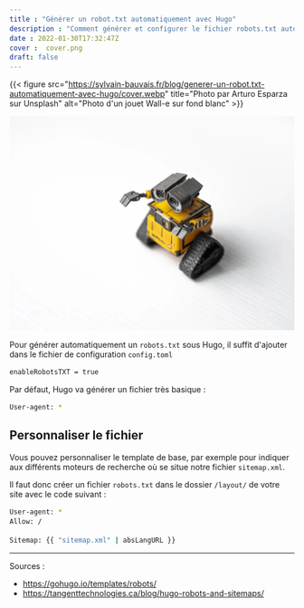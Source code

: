 ```yaml
---
title : "Générer un robot.txt automatiquement avec Hugo"
description : "Comment générer et configurer le fichier robots.txt automatiquement avec Hugo"
date : 2022-01-30T17:32:47Z
cover :  cover.png
draft: false
---
```


{{< figure src="https://sylvain-bauvais.fr/blog/generer-un-robot.txt-automatiquement-avec-hugo/cover.webp" title="Photo par Arturo Esparza sur Unsplash" alt="Photo d'un jouet Wall-e sur fond blanc" >}}

![cover.webp](cover.webp)

Pour générer automatiquement un `robots.txt` sous Hugo, il suffit d'ajouter dans le fichier de configuration `config.toml`

```bash
enableRobotsTXT = true
```

Par défaut, Hugo va générer un fichier très basique :

```bash
User-agent: *
```

## Personnaliser le fichier

Vous pouvez personnaliser le template de base, par exemple pour indiquer aux différents moteurs de recherche où se situe notre fichier `sitemap.xml`.

Il faut donc créer un fichier `robots.txt` dans le dossier `/layout/` de votre site avec le code suivant :

```bash
User-agent: * 
Allow: /

Sitemap: {{ "sitemap.xml" | absLangURL }}
```

---

Sources :
- https://gohugo.io/templates/robots/
- https://tangenttechnologies.ca/blog/hugo-robots-and-sitemaps/
